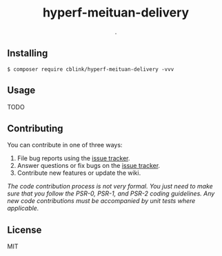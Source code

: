 <h1 align="center"> hyperf-meituan-delivery </h1>

<p align="center"> .</p>


## Installing

```shell
$ composer require cblink/hyperf-meituan-delivery -vvv
```

## Usage

TODO

## Contributing

You can contribute in one of three ways:

1. File bug reports using the [issue tracker](https://github.com/cblink/hyperf-meituan-delivery/issues).
2. Answer questions or fix bugs on the [issue tracker](https://github.com/cblink/hyperf-meituan-delivery/issues).
3. Contribute new features or update the wiki.

_The code contribution process is not very formal. You just need to make sure that you follow the PSR-0, PSR-1, and PSR-2 coding guidelines. Any new code contributions must be accompanied by unit tests where applicable._

## License

MIT